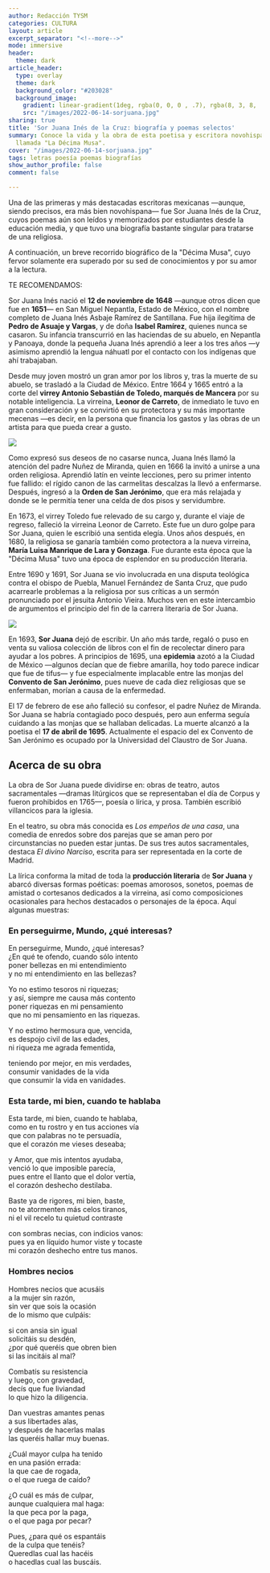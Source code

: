 ```yaml
---
author: Redacción TYSM
categories: CULTURA
layout: article
excerpt_separator: "<!--more-->"
mode: immersive
header:
  theme: dark
article_header:
  type: overlay
  theme: dark
  background_color: "#203028"
  background_image:
    gradient: linear-gradient(1deg, rgba(0, 0, 0 , .7), rgba(8, 3, 8, .9))
    src: "/images/2022-06-14-sorjuana.jpg"
sharing: true
title: 'Sor Juana Inés de la Cruz: biografía y poemas selectos'
summary: Conoce la vida y la obra de esta poetisa y escritora novohispana que fue
  llamada "La Décima Musa".
cover: "/images/2022-06-14-sorjuana.jpg"
tags: letras poesía poemas biografías
show_author_profile: false
comment: false

---
```

Una de las primeras y más destacadas escritoras mexicanas —aunque, siendo precisos, era más bien novohispana— fue Sor Juana Inés de la Cruz, cuyos poemas aún son leídos y memorizados por estudiantes desde la educación media, y que tuvo una biografía bastante singular para tratarse de una religiosa.

A continuación, un breve recorrido biográfico de la "Décima Musa", cuyo fervor solamente era superado por su sed de conocimientos y por su amor a la lectura.

TE RECOMENDAMOS:

Sor Juana Inés nació el **12 de noviembre de 1648** —aunque otros dicen que fue en **1651**— en San Miguel Nepantla, Estado de México, con el nombre completo de Juana Inés Asbaje Ramírez de Santillana. Fue hija ilegítima de **Pedro de Asuaje y Vargas**, y de doña **Isabel Ramírez**, quienes nunca se casaron.  Su infancia transcurrió en las haciendas de su abuelo, en Nepantla y Panoaya, donde la pequeña Juana Inés aprendió a leer a los tres años —y asimismo aprendió la lengua náhuatl por el contacto con los indígenas que ahí trabajaban.

Desde muy joven mostró un gran amor por los libros y, tras la muerte de su abuelo, se trasladó a la Ciudad de México. Entre 1664 y 1665 entró a la corte del **virrey Antonio Sebastián de Toledo, marqués de Mancera** por su notable inteligencia. La virreina, **Leonor de Carreto**, de inmediato le tuvo en gran consideración y se convirtió en su protectora y su más importante mecenas —es decir, en la persona que financia los gastos y las obras de un artista para que pueda crear a gusto.

![](https://upload.wikimedia.org/wikipedia/commons/7/7f/Retrato_de_Sor_Juana_In%C3%A9s_de_la_Cruz_%28Fray_Miguel_Herrera%29.jpg)

Como expresó sus deseos de no casarse nunca, Juana Inés llamó la atención del padre Nuñez de Miranda, quien en 1666 la invitó a unirse a una orden religiosa. Aprendió latín en veinte lecciones, pero su primer intento fue fallido: el rígido canon de las carmelitas descalzas la llevó a enfermarse. Después, ingresó a la **Orden de San Jerónimo**, que era más relajada y donde se le permitía tener una celda de dos pisos y servidumbre.

En 1673, el virrey Toledo fue relevado de su cargo y, durante el viaje de regreso, falleció la virreina Leonor de Carreto. Este fue un duro golpe para Sor Juana, quien le escribió una sentida elegía. Unos años después, en 1680, la religiosa se ganaría también como protectora a la nueva virreina, **María Luisa Manrique de Lara y Gonzaga**. Fue durante esta época que la "Décima Musa" tuvo una época de esplendor en su producción literaria. 

Entre 1690 y 1691, Sor Juana se vio involucrada en una disputa teológica contra el obispo de Puebla, Manuel Fernández de Santa Cruz, que pudo acarrearle problemas a la religiosa por sus críticas a un sermón pronunciado por el jesuita Antonio Vieira. Muchos ven en este intercambio de argumentos el principio del fin de la carrera literaria de Sor Juana.

![](https://upload.wikimedia.org/wikipedia/commons/c/cd/Sor_Juana_In%C3%A9s_de_la_Cruz_%28Juan_de_Miranda%29.jpg)

En 1693, **Sor Juana** dejó de escribir. Un año más tarde, regaló o puso en venta su valiosa colección de libros con el fin de recolectar dinero para ayudar a los pobres. A principios de 1695, una **epidemia** azotó a la Ciudad de México —algunos decían que de fiebre amarilla, hoy todo parece indicar que fue de tifus— y fue especialmente implacable entre las monjas del **Convento de San Jerónimo**, pues nueve de cada diez religiosas que se enfermaban, morían a causa de la enfermedad.

El 17 de febrero de ese año falleció su confesor, el padre Nuñez de Miranda. Sor Juana se habría contagiado poco después, pero aun enferma seguía cuidando a las monjas que se hallaban delicadas. La muerte alcanzó a la poetisa el **17 de abril de 1695**. Actualmente el espacio del ex Convento de San Jerónimo es ocupado por la Universidad del Claustro de Sor Juana.

## Acerca de su obra

La obra de Sor Juana puede dividirse en: obras de teatro, autos sacramentales —dramas litúrgicos que se representaban el día de Corpus y fueron prohibidos en 1765—, poesía o lírica, y prosa. También escribió villancicos para la iglesia.

En el teatro, su obra más conocida es _Los empeños de una casa_, una comedia de enredos sobre dos parejas que se aman pero por circunstancias no pueden estar juntas. De sus tres autos sacramentales, destaca _El divino Narciso_, escrita para ser representada en la corte de Madrid.

La lírica conforma la mitad de toda la **producción literaria** de **Sor Juana** y abarcó diversas formas poéticas: poemas amorosos, sonetos, poemas de amistad o cortesanos dedicados a la virreina, así como composiciones ocasionales para hechos destacados o personajes de la época. Aquí algunas muestras:

### En perseguirme, Mundo, ¿qué interesas?

En perseguirme, Mundo, ¿qué interesas?  
¿En qué te ofendo, cuando sólo intento  
poner bellezas en mi entendimiento  
y no mi entendimiento en las bellezas?

Yo no estimo tesoros ni riquezas;  
y así, siempre me causa más contento  
poner riquezas en mi pensamiento  
que no mi pensamiento en las riquezas.

Y no estimo hermosura que, vencida,  
es despojo civil de las edades,  
ni riqueza me agrada fementida,

teniendo por mejor, en mis verdades,  
consumir vanidades de la vida  
que consumir la vida en vanidades.

### Esta tarde, mi bien, cuando te hablaba

Esta tarde, mi bien, cuando te hablaba,  
como en tu rostro y en tus acciones vía  
que con palabras no te persuadía,  
que el corazón me vieses deseaba;

y Amor, que mis intentos ayudaba,  
venció lo que imposible parecía,  
pues entre el llanto que el dolor vertía,  
el corazón deshecho destilaba.

Baste ya de rigores, mi bien, baste,  
no te atormenten más celos tiranos,  
ni el vil recelo tu quietud contraste

con sombras necias, con indicios vanos:  
pues ya en líquido humor viste y tocaste  
mi corazón deshecho entre tus manos.

### Hombres necios

Hombres necios que acusáis  
a la mujer sin razón,  
sin ver que sois la ocasión  
de lo mismo que culpáis:  
  
si con ansia sin igual  
solicitáis su desdén,  
¿por qué queréis que obren bien  
si las incitáis al mal?  
  
Combatís su resistencia  
y luego, con gravedad,  
decís que fue liviandad  
lo que hizo la diligencia.  
  
Dan vuestras amantes penas  
a sus libertades alas,  
y después de hacerlas malas  
las queréis hallar muy buenas.  
  
¿Cuál mayor culpa ha tenido  
en una pasión errada:  
la que cae de rogada,  
o el que ruega de caído?  
  
¿O cuál es más de culpar,  
aunque cualquiera mal haga:  
la que peca por la paga,  
o el que paga por pecar?  
  
Pues, ¿para qué os espantáis  
de la culpa que tenéis?  
Queredlas cual las hacéis  
o hacedlas cual las buscáis.